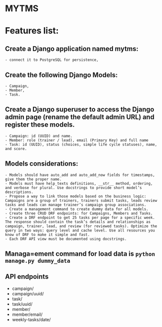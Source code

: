 # MYTMS

# Features list:

## Create a Django application named mytms:
    - connect it to PostgreSQL for persistence, 

## Create the following Django Models: 
    - Campaign, 
    - Member, 
    - Task.
  
## Create a Django superuser to access the Django admin page (rename the default admin URL) and register these models.
    - Campaign: id (UUID) and name.
    - Member: role (trainer / lead), email (Primary Key) and full name
    - Task: id (UUID), status (choices, simple life cycle statuses), name, and score.
  
## Models considerations:
    - Models should have auto_add and auto_add_now fields for timestamps, give them the proper name.
    - Models must have help_texts definitions, __str__ method, ordering, and verbose for plural. Use docstrings to provide short model’s descriptions.
    - Propose a way to link those models based on the business logic: Campaigns are a group of trainers, trainers submit tasks, leads review tasks and leads can manage trainer’s campaign group associations.
    - Create a management command to create dummy data for all models.
    - Create three CRUD DRF endpoints: for Campaigns, Members and Tasks.
    - Create a DRF endpoint to get 25 tasks per page for a specific week. The response should contain the task’s details and relationships as campaign, trainer, lead, and review (for reviewed tasks). Optimize the query in two ways: query level and cache level. Use all resources you know of DRF to make it simple and fast.
    - Each DRF API view must be documented using docstrings.

## Managa=ement command for load data is `python manage.py dummy_data`


## API endpoints 
- campaign/
- campaign/uuid/
- task/
- task/uuid/
- member/
- member/email/
- weekly-tasks/date/